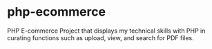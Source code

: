 # php-ecommerce
PHP E-commerce Project that displays my technical skills with PHP in curating functions such as upload, view, and search for PDF files. 

